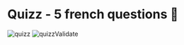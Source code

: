 # Quizz - 5 french questions 🤖
![quizz](https://user-images.githubusercontent.com/74169935/154179868-e77e6ba0-beb7-4bf3-be04-7ee0f45cd14c.jpg)
![quizzValidate](https://user-images.githubusercontent.com/74169935/154179875-3cf3b882-7e24-4b9b-a374-7f38d987ebcd.jpg)
